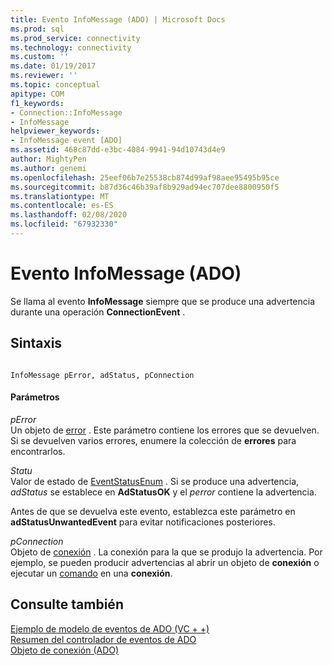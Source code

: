 ```yaml
---
title: Evento InfoMessage (ADO) | Microsoft Docs
ms.prod: sql
ms.prod_service: connectivity
ms.technology: connectivity
ms.custom: ''
ms.date: 01/19/2017
ms.reviewer: ''
ms.topic: conceptual
apitype: COM
f1_keywords:
- Connection::InfoMessage
- InfoMessage
helpviewer_keywords:
- InfoMessage event [ADO]
ms.assetid: 468c87dd-e3bc-4084-9941-94d10743d4e9
author: MightyPen
ms.author: genemi
ms.openlocfilehash: 25eef06b7e25538cb874d99af98aee95495b95ce
ms.sourcegitcommit: b87d36c46b39af8b929ad94ec707dee8800950f5
ms.translationtype: MT
ms.contentlocale: es-ES
ms.lasthandoff: 02/08/2020
ms.locfileid: "67932330"
---
```

# <a name="infomessage-event-ado"></a>Evento InfoMessage (ADO)
Se llama al evento **InfoMessage** siempre que se produce una advertencia durante una operación **ConnectionEvent** .  
  
## <a name="syntax"></a>Sintaxis  
  
```  
  
InfoMessage pError, adStatus, pConnection  
```  
  
#### <a name="parameters"></a>Parámetros  
 *pError*  
 Un objeto de [error](../../../ado/reference/ado-api/error-object.md) . Este parámetro contiene los errores que se devuelven. Si se devuelven varios errores, enumere la colección de **errores** para encontrarlos.  
  
 *Statu*  
 Valor de estado de [EventStatusEnum](../../../ado/reference/ado-api/eventstatusenum.md) . Si se produce una advertencia, *adStatus* se establece en **AdStatusOK** y el *perror* contiene la advertencia.  
  
 Antes de que se devuelva este evento, establezca este parámetro en **adStatusUnwantedEvent** para evitar notificaciones posteriores.  
  
 *pConnection*  
 Objeto de [conexión](../../../ado/reference/ado-api/connection-object-ado.md) . La conexión para la que se produjo la advertencia. Por ejemplo, se pueden producir advertencias al abrir un objeto de **conexión** o ejecutar un [comando](../../../ado/reference/ado-api/command-object-ado.md) en una **conexión**.  
  
## <a name="see-also"></a>Consulte también  
 [Ejemplo de modelo de eventos de ADO (VC + +)](../../../ado/reference/ado-api/ado-events-model-example-vc.md)   
 [Resumen del controlador de eventos de ADO](../../../ado/guide/data/ado-event-handler-summary.md)   
 [Objeto de conexión (ADO)](../../../ado/reference/ado-api/connection-object-ado.md)

